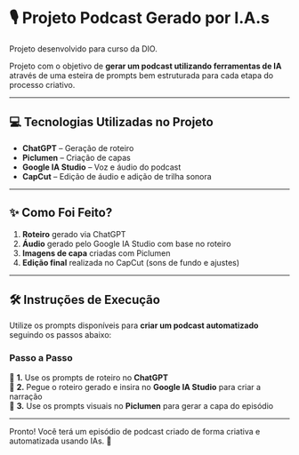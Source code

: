 # 🎙️ Projeto Podcast Gerado por I.A.s

Projeto desenvolvido para curso da DIO.

Projeto com o objetivo de **gerar um podcast utilizando ferramentas de IA** através de uma esteira de prompts bem estruturada para cada etapa do processo criativo.

---

## 💻 Tecnologias Utilizadas no Projeto

- **ChatGPT** – Geração de roteiro
- **Piclumen** – Criação de capas
- **Google IA Studio** – Voz e áudio do podcast
- **CapCut** – Edição de áudio e adição de trilha sonora

---

## ✨ Como Foi Feito?

1. **Roteiro** gerado via ChatGPT  
2. **Áudio** gerado pelo Google IA Studio com base no roteiro  
3. **Imagens de capa** criadas com Piclumen  
4. **Edição final** realizada no CapCut (sons de fundo e ajustes)

---

## 🛠️ Instruções de Execução

Utilize os prompts disponíveis para **criar um podcast automatizado** seguindo os passos abaixo:

### Passo a Passo

🤖 **1.** Use os prompts de roteiro no **ChatGPT**  
🤖 **2.** Pegue o roteiro gerado e insira no **Google IA Studio** para criar a narração  
🤖 **3.** Use os prompts visuais no **Piclumen** para gerar a capa do episódio  

---

Pronto! Você terá um episódio de podcast criado de forma criativa e automatizada usando IAs. 🚀
